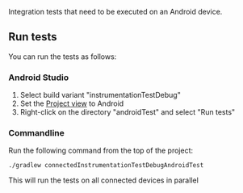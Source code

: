 Integration tests that need to be executed on an Android device.

## Run tests

You can run the tests as follows:

### Android Studio

1. Select build variant "instrumentationTestDebug"
2. Set the [Project view](https://developer.android.com/studio/projects/index.html) to Android
3. Right-click on the directory "androidTest" and select "Run tests"

### Commandline

Run the following command from the top of the project:

    ./gradlew connectedInstrumentationTestDebugAndroidTest
    
This will run the tests on all connected devices in parallel